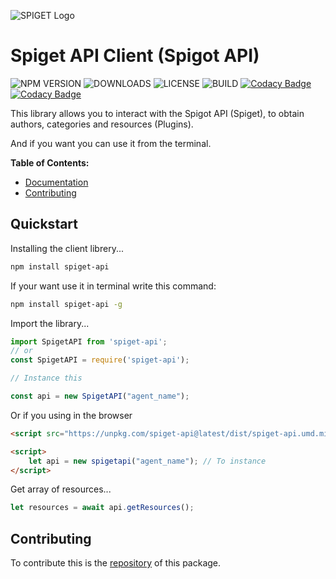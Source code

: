 
![SPIGET Logo](https://spiget.org/img/logo-plain-x64.png)

# Spiget API Client (Spigot API)
![NPM VERSION](https://img.shields.io/npm/v/spiget-api?style=flat)
![DOWNLOADS](https://img.shields.io/npm/dm/spiget-api.svg?style=flat)
![LICENSE](https://img.shields.io/npm/l/spiget-api)
![BUILD](https://img.shields.io/github/workflow/status/VeguiDev/spiget-api/Node.js%20CI)
[![Codacy Badge](https://app.codacy.com/project/badge/Grade/3476d11695cf45b38da2c7f556205df3)](https://www.codacy.com/gh/VeguiDev/spiget-api/dashboard?utm_source=github.com&amp;utm_medium=referral&amp;utm_content=VeguiDev/spiget-api&amp;utm_campaign=Badge_Grade)
[![Codacy Badge](https://app.codacy.com/project/badge/Coverage/3476d11695cf45b38da2c7f556205df3)](https://www.codacy.com/gh/VeguiDev/spiget-api/dashboard?utm_source=github.com&utm_medium=referral&utm_content=VeguiDev/spiget-api&utm_campaign=Badge_Coverage)

This library allows you to interact with the Spigot API (Spiget), to obtain authors, categories and resources (Plugins).

And if you want you can use it from the terminal.

**Table of Contents:**

- [Documentation](https://github.com/VeguiDev/spiget-api/wiki)
- [Contributing](#contributing)

## Quickstart

Installing the client librery...

```bash
npm install spiget-api
```

If your want use it in terminal write this command:

```bash
npm install spiget-api -g
```

Import the library...

```js
import SpigetAPI from 'spiget-api';
// or
const SpigetAPI = require('spiget-api');

// Instance this

const api = new SpigetAPI("agent_name");
```

Or if you using in the browser

```html
<script src="https://unpkg.com/spiget-api@latest/dist/spiget-api.umd.min.js"></script>

<script>
    let api = new spigetapi("agent_name"); // To instance
</script>
```

Get array of resources...

```js
let resources = await api.getResources();
```
## Contributing

To contribute this is the [repository](https://github.com/VeguiDev/spiget-api) of this package.